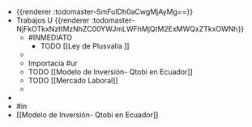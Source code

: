- {{renderer :todomaster-SmFuIDh0aCwgMjAyMg==}}
- Trabajos U {{renderer :todomaster-NjFkOTkxNzItMzNhZC00YWJmLWFhMjQtM2ExMWQxZTkxOWNh}}
	- #INMEDIATO
		- TODO  [[Ley de Plusvalía ]]
	-
	- Importacia #ur
	- TODO [[Modelo de Inversión- Qtobi en Ecuador]]
	- TODO [[Mercado Laboral]]
	-
-
- #in
- [[Modelo de Inversión- Qtobi en Ecuador]]
